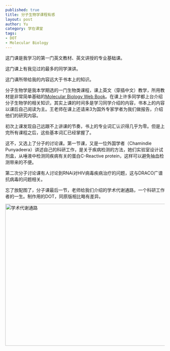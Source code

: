 ```yaml
--- 
published: true
title: 分子生物学课程有感
layout: post
author: Yu
category: 学在课堂
tags:
- DOT
- Molecular Biology
---
```

这门课是我学习的第一门英文教材、英文讲授的专业基础课。


这门课上有我见过的最多的同学演讲。


这门课所带给我的内容远大于书本上的知识。


分子生物学是我本学期选的一门生物类课程，课上英文（穿插中文）教学，所用教材是非常简单基础的[Molecular Biology Web Book](http://www.web-books.com/MoBio/ "Molecular Biology Web Book")。在课上许多同学都上台介绍分子生物学的相关知识，其实上课的时间多是学习同学介绍的内容，书本上的内容以课后自己阅读为主。王老师在课上还请来3为国外专家学者为我们做报告，介绍他们的研究内容。


初次上课发现自己远跟不上讲课的节奏，书上的专业词汇认识得几乎为零。但是上完所有课程之后，这些基本词汇已经掌握了。


这不，又选上了分子的讨论课。第一节课，又是一位外国学者（Chamindie Punyadeera）讲述自己的科研工作，是关于疾病检测的方法，她们实验室设计试剂盒，从唾液中检测同疾病有关的蛋白C-Reactive protein，这样可以避免抽血检测带来的不便。


第二次分子讨论课有人讨论到RNAi对HIV病毒疾病治疗的问题，这与DRACO广谱抗病毒的问题相关。


忘了放配图了，分子课最后一节，老师给我们介绍的学术代谢通路，一个科研工作者的一生。制作用的DOT，同原版相比略有差异。


<a href="http://i.imgur.com/9YK0e.png"><img title="The pathway of academic metabolism" src="http://i.imgur.com/9YK0e.png" alt="学术代谢通路" width="580" height="449" /></a>
